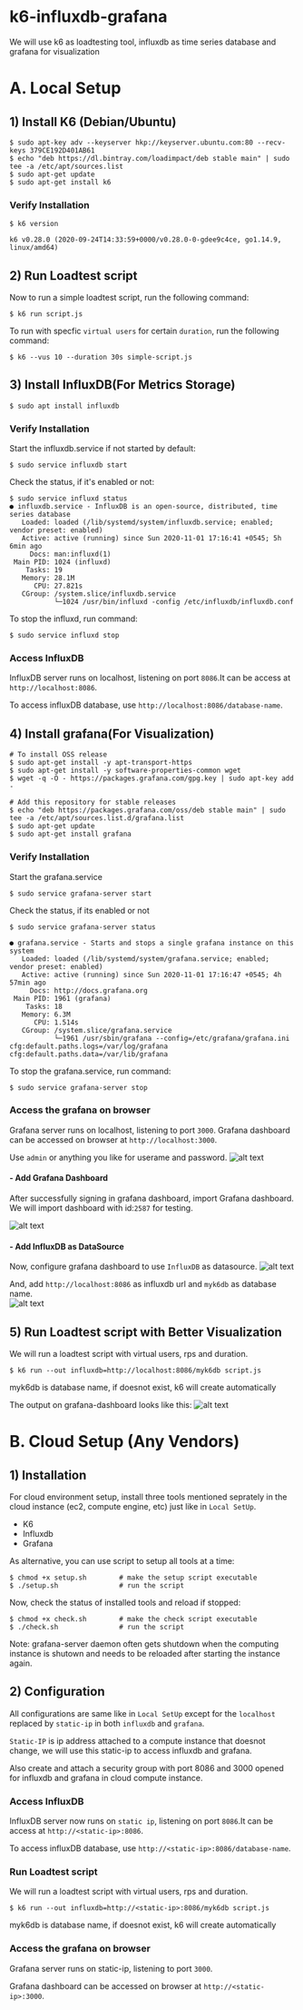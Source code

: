 # k6-influxdb-grafana
We will use k6 as loadtesting tool, influxdb as time series database and grafana for visualization
# A. Local Setup 
## 1) Install K6 (Debian/Ubuntu)
```
$ sudo apt-key adv --keyserver hkp://keyserver.ubuntu.com:80 --recv-keys 379CE192D401AB61
$ echo "deb https://dl.bintray.com/loadimpact/deb stable main" | sudo tee -a /etc/apt/sources.list
$ sudo apt-get update
$ sudo apt-get install k6
```

### Verify Installation
```
$ k6 version

k6 v0.28.0 (2020-09-24T14:33:59+0000/v0.28.0-0-gdee9c4ce, go1.14.9, linux/amd64)

```
## 2) Run Loadtest script 

Now to run a simple loadtest script, run the following command:
```
$ k6 run script.js
```
To run with specfic `virtual users` for certain `duration`, run the following command:
```
$ k6 --vus 10 --duration 30s simple-script.js
```

## 3) Install InfluxDB(For Metrics Storage)
```
$ sudo apt install influxdb
```
### Verify Installation
Start the influxdb.service if not started by default:
```
$ sudo service influxdb start
```
Check the status, if it's enabled or not:
```
$ sudo service influxd status
● influxdb.service - InfluxDB is an open-source, distributed, time series database
   Loaded: loaded (/lib/systemd/system/influxdb.service; enabled; vendor preset: enabled)
   Active: active (running) since Sun 2020-11-01 17:16:41 +0545; 5h 6min ago
     Docs: man:influxd(1)
 Main PID: 1024 (influxd)
    Tasks: 19
   Memory: 28.1M
      CPU: 27.821s
   CGroup: /system.slice/influxdb.service
           └─1024 /usr/bin/influxd -config /etc/influxdb/influxdb.conf
```
To stop the influxd, run command:
```
$ sudo service influxd stop
```

### Access InfluxDB
InfluxDB server runs on localhost, listening on port `8086`.It can be access at `http://localhost:8086`.

To access influxDB database, use `http://localhost:8086/database-name`.

## 4) Install grafana(For Visualization)

```
# To install OSS release
$ sudo apt-get install -y apt-transport-https
$ sudo apt-get install -y software-properties-common wget
$ wget -q -O - https://packages.grafana.com/gpg.key | sudo apt-key add -

# Add this repository for stable releases
$ echo "deb https://packages.grafana.com/oss/deb stable main" | sudo tee -a /etc/apt/sources.list.d/grafana.list
$ sudo apt-get update
$ sudo apt-get install grafana

```

### Verify Installation
Start the grafana.service 
```
$ sudo service grafana-server start
```
Check the status, if its enabled or not
```
$ sudo service grafana-server status

● grafana.service - Starts and stops a single grafana instance on this system
   Loaded: loaded (/lib/systemd/system/grafana.service; enabled; vendor preset: enabled)
   Active: active (running) since Sun 2020-11-01 17:16:47 +0545; 4h 57min ago
     Docs: http://docs.grafana.org
 Main PID: 1961 (grafana)
    Tasks: 18
   Memory: 6.3M
      CPU: 1.514s
   CGroup: /system.slice/grafana.service
           └─1961 /usr/sbin/grafana --config=/etc/grafana/grafana.ini cfg:default.paths.logs=/var/log/grafana cfg:default.paths.data=/var/lib/grafana
```
To stop the grafana.service, run command:

```
$ sudo service grafana-server stop
```

### Access the grafana on browser

Grafana server runs on localhost, listening to port `3000`.
Grafana dashboard can be accessed on browser at `http://localhost:3000`.

Use `admin` or anything you like for userame and password.
![alt text](https://github.com/limbuu/k6-influxdb-grafana/blob/main/images/grafana-login.png)


#### - Add Grafana Dashboard
After successfully signing in grafana dashboard, import Grafana dashboard. 
We will import dashboard with id:`2587` for testing.

![alt text](https://github.com/limbuu/k6-influxdb-grafana/blob/main/images/grafana-setup1.png)

#### - Add InfluxDB as DataSource
Now, configure grafana dashboard to use `InfluxDB` as datasource.
![alt text](https://github.com/limbuu/k6-influxdb-grafana/blob/main/images/grafana-setup2.png)

And, add `http://localhost:8086` as influxdb url and `myk6db` as database name.  
![alt text](https://github.com/limbuu/k6-influxdb-grafana/blob/main/images/influxdb-setup.png)

## 5) Run Loadtest script with Better Visualization

We will run a loadtest script with virtual users, rps and duration. 
```
$ k6 run --out influxdb=http://localhost:8086/myk6db script.js
```
myk6db is database name, if doesnot exist, k6 will create automatically

The output on grafana-dashboard looks like this:
![alt text](https://github.com/limbuu/k6-influxdb-grafana/blob/main/images/grafna-dashboard-output.png)

# B. Cloud Setup (Any Vendors)
## 1) Installation
For cloud environment setup, install three tools mentioned seprately in the cloud instance (ec2, compute engine, etc) just like in `Local SetUp`.
* K6
* Influxdb
* Grafana

As alternative, you can use script to setup all tools at a time:
```
$ chmod +x setup.sh        # make the setup script executable
$ ./setup.sh               # run the script
```

Now, check the status of installed tools and reload if stopped:
```
$ chmod +x check.sh        # make the check script executable
$ ./check.sh               # run the script
```

Note: grafana-server daemon often gets shutdown when the computing instance is shutown and needs to be reloaded after starting the instance again.

## 2) Configuration
All configurations are same like in `Local SetUp` except for the `localhost` replaced by `static-ip` in both `influxdb` and `grafana`. 

`Static-IP` is ip address attached to a compute instance that doesnot change, we will use this static-ip to access influxdb and grafana.

Also create and attach a security group with port 8086 and 3000 opened for influxdb and grafana in cloud compute instance. 

### Access InfluxDB
InfluxDB server now runs on `static ip`, listening on port `8086`.It can be access at `http://<static-ip>:8086`.

To access influxDB database, use `http://<static-ip>:8086/database-name`.

### Run Loadtest script 

We will run a loadtest script with virtual users, rps and duration. 

```
$ k6 run --out influxdb=http://<static-ip>:8086/myk6db script.js
```
myk6db is database name, if doesnot exist, k6 will create automatically


### Access the grafana on browser
Grafana server runs on static-ip, listening to port `3000`.

Grafana dashboard can be accessed on browser at `http://<static-ip>:3000`.


















